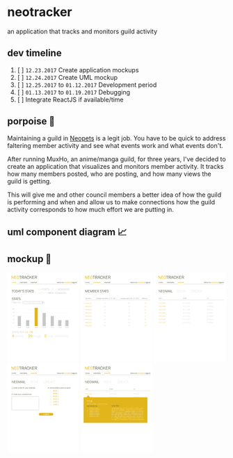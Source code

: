 # neotracker
an application that tracks and monitors guild activity

## dev timeline
1. [ ] `12.23.2017` Create application mockups
2. [ ] `12.24.2017` Create UML mockup
3. [ ] `12.25.2017` to `01.12.2017` Development period
4. [ ] `01.13.2017` to `01.19.2017` Debugging
5. [ ] Integrate ReactJS if available/time

## porpoise 🐬 
Maintaining a guild in [Neopets](http://www.neopets.com) is a legit job. You have to be quick to address faltering member activity and see what events work and what events don't.

After running MuxHo, an anime/manga guild, for three years, I've decided to create an application that visualizes and monitors member activity. It tracks how many members posted, who are posting, and how many views the guild is getting.

This will give me and other council members a better idea of how the guild is performing and when and allow us to make connections how the guild activity corresponds to how much effort we are putting in.

## uml component diagram 📈

## mockup 🎨
<img src="public/img/mockup/homepage.png" width="165px"> <img src="public/img/mockup/memberspage.png" width="165px"> <img src="public/img/mockup/neomailpage.png" width="165px"> <img src="public/img/mockup/createneomailpage.png" width="165px"> <img src="public/img/mockup/neomailcontentpage.png" width="165px">
